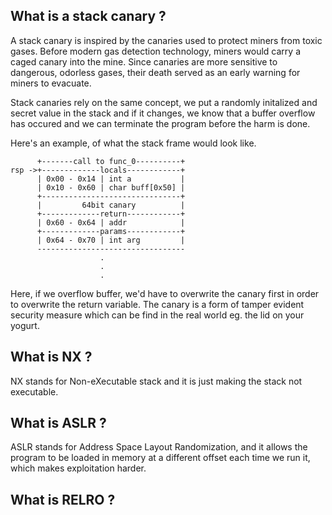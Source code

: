 ## What is a stack canary ?

A stack canary is inspired by the canaries used to protect miners from toxic gases. Before modern gas detection technology, miners would carry a caged canary into the mine. Since canaries are more sensitive to dangerous, odorless gases, their death served as an early warning for miners to evacuate.

Stack canaries rely on the same concept, we put a randomly initalized and secret value in the stack and if it changes, we know that a buffer overflow has occured and we can terminate the program before the harm is done.

Here's an example, of what the stack frame would look like.

```text
      +-------call to func_0----------+
rsp ->+-------------locals------------+
      | 0x00 - 0x14 | int a           |
      | 0x10 - 0x60 | char buff[0x50] |
      +-------------------------------+
      |         64bit canary          |
      +-------------return------------+
      | 0x60 - 0x64 | addr            |
      +-------------params------------+
      | 0x64 - 0x70 | int arg         |
      ---------------------------------
                    .
                    .
                    .
```

Here, if we overflow buffer, we'd have to overwrite the canary first in order to overwrite the return variable. The canary is a form of tamper evident security measure which can be find in the real world eg. the lid on your yogurt.

## What is NX ?

NX stands for Non-eXecutable stack and it is just making the stack not executable.

## What is ASLR ?

ASLR stands for Address Space Layout Randomization, and it allows the program to be loaded in memory at a different offset each time we run it, which makes exploitation harder.

## What is RELRO ?

